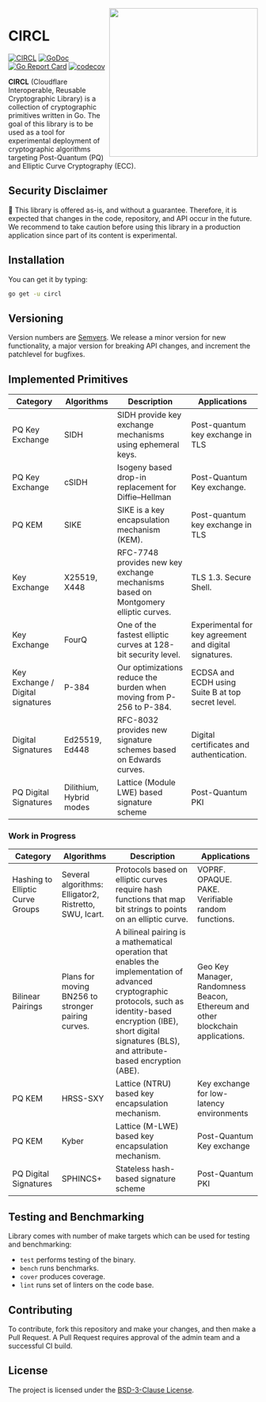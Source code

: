 <img src=".etc/icon.png" align="right" height="300" width="300"/>

# CIRCL

[![CIRCL](https://circl/workflows/CIRCL/badge.svg)](https://circl/actions)
[![GoDoc](https://godoc.org/circl?status.svg)](https://pkg.go.dev/circl?tab=overview)
[![Go Report Card](https://goreportcard.com/badge/circl)](https://goreportcard.com/report/circl)
[![codecov](https://codecov.io/gh/cloudflare/circl/branch/master/graph/badge.svg)](https://codecov.io/gh/cloudflare/circl)

**CIRCL** (Cloudflare Interoperable, Reusable Cryptographic Library) is a collection
of cryptographic primitives written in Go. The goal of this library is to be used as a tool for
experimental deployment of cryptographic algorithms targeting Post-Quantum (PQ) and Elliptic
Curve Cryptography (ECC).

## Security Disclaimer

🚨 This library is offered as-is, and without a guarantee. Therefore, it is expected that changes in the code, repository, and API occur in the future. We recommend to take caution before using this library in a production application since part of its content is experimental.

## Installation

You can get it by typing:

```sh
go get -u circl
```

## Versioning

Version numbers are [Semvers](https://semver.org/). We release a minor version for new functionality, a major version for breaking API changes, and increment the patchlevel for bugfixes.

## Implemented Primitives

| Category | Algorithms | Description | Applications |
|-----------|------------|-------------|--------------|
| PQ Key Exchange | SIDH | SIDH provide key exchange mechanisms using ephemeral keys. | Post-quantum key exchange in TLS |
| PQ Key Exchange | cSIDH | Isogeny based drop-in replacement for Diffie–Hellman | Post-Quantum Key exchange. |
| PQ KEM | SIKE | SIKE is a key encapsulation mechanism (KEM). | Post-quantum key exchange in TLS |
| Key Exchange | X25519, X448 | RFC-7748 provides new key exchange mechanisms based on Montgomery elliptic curves. | TLS 1.3. Secure Shell. |
| Key Exchange | FourQ | One of the fastest elliptic curves at 128-bit security level. | Experimental for key agreement and digital signatures. |
| Key Exchange / Digital signatures | P-384 | Our optimizations reduce the burden when moving from P-256 to P-384. |  ECDSA and ECDH using Suite B at top secret level. |
| Digital Signatures | Ed25519, Ed448 | RFC-8032 provides new signature schemes based on Edwards curves. | Digital certificates and authentication. |
| PQ Digital Signatures | Dilithium, Hybrid modes | Lattice (Module LWE) based signature scheme | Post-Quantum PKI |

### Work in Progress

| Category | Algorithms | Description | Applications |
|----------|------------|-------------|--------------|
| Hashing to Elliptic Curve Groups | Several algorithms: Elligator2, Ristretto, SWU, Icart. | Protocols based on elliptic curves require hash functions that map bit strings to points on an elliptic curve.  | VOPRF. OPAQUE. PAKE. Verifiable random functions. |
| Bilinear Pairings | Plans for moving BN256 to stronger pairing curves. | A bilineal pairing is a mathematical operation that enables the implementation of advanced cryptographic protocols, such as identity-based encryption (IBE), short digital signatures (BLS), and attribute-based encryption (ABE). | Geo Key Manager, Randomness Beacon, Ethereum and other blockchain applications. |
| PQ KEM | HRSS-SXY | Lattice (NTRU) based key encapsulation mechanism. | Key exchange for low-latency environments |
| PQ KEM | Kyber | Lattice (M-LWE) based key encapsulation mechanism. | Post-Quantum Key exchange |
| PQ Digital Signatures | SPHINCS+ | Stateless hash-based signature scheme | Post-Quantum PKI |

## Testing and Benchmarking

Library comes with number of make targets which can be used for testing and
benchmarking:

- ``test`` performs testing of the binary.
- ``bench`` runs benchmarks.
- ``cover`` produces coverage.
- ``lint`` runs set of linters on the code base.

## Contributing

To contribute, fork this repository and make your changes, and then make a Pull
Request. A Pull Request requires approval of the admin team and a successful
CI build.

## License

The project is licensed under the [BSD-3-Clause License](./LICENSE).

